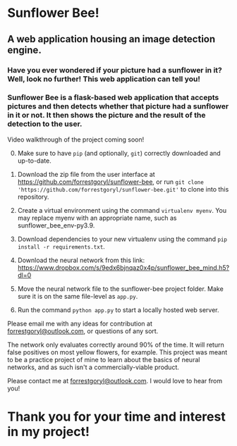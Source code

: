 <!-- Title -->
# Sunflower Bee!
## A web application housing an image detection engine.

<!-- Intro -->
### Have you ever wondered if your picture had a sunflower in it? Well, look no further! This web application can tell you!

### Sunflower Bee is a flask-based web application that accepts pictures and then detects whether that picture had a sunflower in it or not. It then shows the picture and the result of the detection to the user.

<!-- Video -->
Video walkthrough of the project coming soon!

<!-- Installation Instructions -->
0. Make sure to have `pip` (and optionally, `git`) correctly downloaded and up-to-date.
1. Download the zip file from the user interface at https://github.com/forrestgoryl/sunflower-bee, 
or run `git clone 'https://github.com/forrestgoryl/sunflower-bee.git'` to clone into this repository.

2. Create a virtual environment using the command `virtualenv myenv`.
You may replace myenv with an appropriate name, such as sunflower_bee_env-py3.9.

3. Download dependencies to your new virtualenv using the command `pip install -r requirements.txt`.

4. Download the neural network from this link:
https://www.dropbox.com/s/9edx6bjnqaz0x4p/sunflower_bee_mind.h5?dl=0

5. Move the neural network file to the sunflower-bee project folder. Make sure it is on the same file-level as `app.py`.

6. Run the command `python app.py` to start a locally hosted web server.

<!-- Contributor Expectations -->
Please email me with any ideas for contribution at forrestgoryl@outlook.com, or questions of any sort.

<!-- Known Issues -->
The network only evaluates correctly around 90% of the time. It will return false positives on most yellow flowers, for example. This project was meant to be a practice project of mine to learn about the basics of neural networks, and as such isn't a commercially-viable product.

<!-- Contact Me -->
Please contact me at forrestgoryl@outlook.com. I would love to hear from you!

# Thank you for your time and interest in my project!